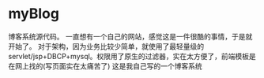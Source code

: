 # myBlog
博客系统源代码。
一直想有一个自己的网站，感觉这是一件很酷的事情，于是就开始了。
对于架构，因为业务比较少简单，就使用了最轻量级的servlet/jsp+DBCP+mysql。权限用了原生的过滤器，实在太方便了，前端模板是在网上找的(写页面实在太痛苦了)
这是我自己写的一个博客系统
